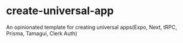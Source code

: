 # create-universal-app
An opinionated template for creating universal apps(Expo, Next, tRPC, Prisma, Tamagui, Clerk Auth)
